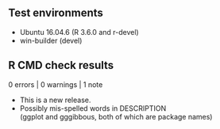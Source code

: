## Test environments
* Ubuntu 16.04.6 (R 3.6.0 and r-devel)
* win-builder (devel)

## R CMD check results

0 errors | 0 warnings | 1 note

* This is a new release.
* Possibly mis-spelled words in DESCRIPTION  
  (ggplot and gggibbous, both of which are package names)
